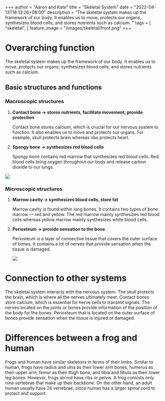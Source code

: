 +++
author = "Aaron and Kate"
title = "Skeletal System"
date = "2022-04-13T18:13:26+08:00"
description = "The skeletal system makes up the framework of our body. It enables us to move, protects our organs, synthesizes blood cells, and stores nutrients such as calcium. "
tags = [
    "skeletal",
]
feature_image = "/images/skeletal/front.png"
+++

# Overarching function

The skeletal system makes up the framework of our body. It enables us to move, protects our organs, synthesizes blood cells, and stores nutrients such as calcium. 

## Basic structures and functions

### Macroscopic structures

1. **Contact bone → stores nutrients, facilitate movement, provide protection**
    
    Contact bone stores calcium, which is crucial for our nervous system to function. It also enables us to move and protects our organs. For example, skull protects brain whereas ribs protects heart. 
    
2. **Spongy bone → synthesizes red blood cells**
    
    Spongy bone contains red marrow that synthesizes red blood cells. Red blood cells bring oxygen throughout our body and release carbon dioxide to our lungs. 
    

![](/images/skeletal/01.jpg)

### Microscopic structures

1. **Marrow cavity → synthesizes blood cells, store fat**
    
    Marrow cavity is found within long bones. It contains two types of bone marrow — red and yellow. The red marrow mainly synthesizes red blood cells whereas yellow marrow mainly synthesizes white blood cells. 
    
2. **Periosteum → provide sensation to the bone**
    
    Periosteum is a layer of connective tissue that covers the outer surface of bones. It contains a lot of nerves that provide sensation when the tissue is damaged. 
    
    ![](/images/skeletal/02.png)
    

# Connection to other systems

The skeletal system interacts with the nervous system. The skull protects the brain, which is where all the nerves ultimately meet. Contact bones store calcium, which is essential for nerve cells to transmit signals. The nerves located on the joints or bones provide information of the position of the body for the bones. Periosteum that is located on the outer surface of bones provide sensation when the tissue is injured or damaged.  

# Differences between a frog and human

Frogs and human have similar skeletons in terms of their limbs. Similar to human, frogs have radius and ulna as their lower arm bones, humerus as their upper arm, femur as their thigh bone, and tibia and fibula as their lower leg bones. However, frogs do not have ribs or pelvis. A frog consists only nine vertebrae that make up their backbone. On the other hand, an adult human usually have 24 vertebrae, since human has a larger spinal cord to protect and support.